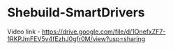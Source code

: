 # Shebuild-SmartDrivers

Video link - https://drive.google.com/file/d/1OnefxZF7-1RKPJmFEV5v4fEzhJ0gfr0M/view?usp=sharing

